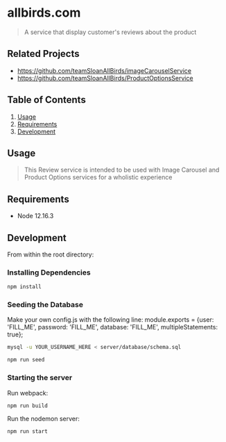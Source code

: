 # allbirds.com

> A service that display customer's reviews about the product
>

## Related Projects

  - https://github.com/teamSloanAllBirds/imageCarouselService
  - https://github.com/teamSloanAllBirds/ProductOptionsService

## Table of Contents

1. [Usage](#Usage)
1. [Requirements](#requirements)
1. [Development](#development)

## Usage

> This Review service is intended to be used with Image Carousel and Product Options services for a wholistic experience

## Requirements

- Node 12.16.3

## Development

From within the root directory:

### Installing Dependencies

```sh
npm install
```

### Seeding the Database

Make your own config.js with the following line:
module.exports = {user: 'FILL_ME', password: 'FILL_ME', database: 'FILL_ME', multipleStatements: true};

```sh
mysql -u YOUR_USERNAME_HERE < server/database/schema.sql
```

```sh
npm run seed
```

### Starting the server

Run webpack:

```sh
npm run build
```

Run the nodemon server:

```sh
npm run start
```



